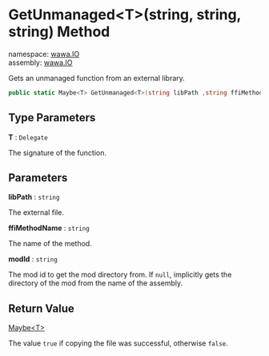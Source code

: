 # GetUnmanaged\<T\>\(string, string, string\) Method

namespace: [wawa\.IO](../../wawa.IO.md)<br />
assembly: [wawa\.IO](../../../wawa.IO.md)

Gets an unmanaged function from an external library\.

```csharp
public static Maybe<T> GetUnmanaged<T>(string libPath ,string ffiMethodName ,string modId = null);
```

## Type Parameters

__T__ : `Delegate`

The signature of the function\.

## Parameters

__libPath__ : `string`

The external file\.

__ffiMethodName__ : `string`

The name of the method\.

__modId__ : `string`

The mod id to get the mod directory from\.
If `null`, implicitly gets the directory of the mod from the name of the assembly\.


## Return Value

[Maybe\<T\>](../../../wawa.Optionals/wawa.Optionals/Maybe\`1.md)

The value `true` if copying the file was successful, otherwise `false`\.

